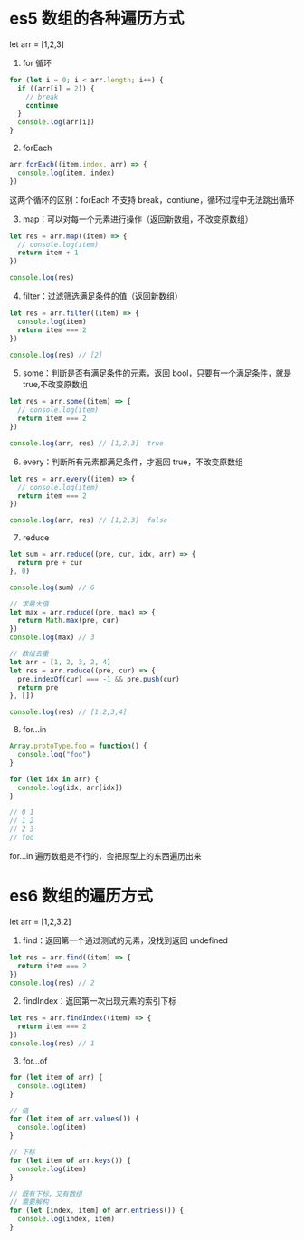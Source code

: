 # es5 数组的各种遍历方式

let arr = [1,2,3]

1. for 循环

```js
for (let i = 0; i < arr.length; i++) {
  if ((arr[i] = 2)) {
    // break
    continue
  }
  console.log(arr[i])
}
```

2. forEach

```js
arr.forEach((item.index, arr) => {
  console.log(item, index)
})
```

这两个循环的区别：forEach 不支持 break，contiune，循环过程中无法跳出循环

3. map：可以对每一个元素进行操作（返回新数组，不改变原数组）

```js
let res = arr.map((item) => {
  // console.log(item)
  return item + 1
})

console.log(res)
```

4. filter：过滤筛选满足条件的值（返回新数组）

```js
let res = arr.filter((item) => {
  console.log(item)
  return item === 2
})

console.log(res) // [2]
```

5. some：判断是否有满足条件的元素，返回 bool，只要有一个满足条件，就是 true,不改变原数组

```js
let res = arr.some((item) => {
  // console.log(item)
  return item === 2
})

console.log(arr, res) // [1,2,3]  true
```

6. every：判断所有元素都满足条件，才返回 true，不改变原数组

```js
let res = arr.every((item) => {
  // console.log(item)
  return item === 2
})

console.log(arr, res) // [1,2,3]  false
```

7. reduce

```js
let sum = arr.reduce((pre, cur, idx, arr) => {
  return pre + cur
}, 0)

console.log(sum) // 6

// 求最大值
let max = arr.reduce((pre, max) => {
  return Math.max(pre, cur)
})
console.log(max) // 3

// 数组去重
let arr = [1, 2, 3, 2, 4]
let res = arr.reduce((pre, cur) => {
  pre.indexOf(cur) === -1 && pre.push(cur)
  return pre
}, [])

console.log(res) // [1,2,3,4]
```

8. for...in

```js
Array.protoType.foo = function() {
  console.log("foo")
}

for (let idx in arr) {
  console.log(idx, arr[idx])
}

// 0 1
// 1 2
// 2 3
// foo
```

for...in 遍历数组是不行的，会把原型上的东西遍历出来

# es6 数组的遍历方式

let arr = [1,2,3,2]

1. find：返回第一个通过测试的元素，没找到返回 undefined

```js
let res = arr.find((item) => {
  return item === 2
})
console.log(res) // 2
```

2. findIndex：返回第一次出现元素的索引下标

```js
let res = arr.findIndex((item) => {
  return item === 2
})
console.log(res) // 1
```

3. for...of

```js
for (let item of arr) {
  console.log(item)
}

// 值
for (let item of arr.values()) {
  console.log(item)
}

// 下标
for (let item of arr.keys()) {
  console.log(item)
}

// 既有下标，又有数组
// 需要解构
for (let [index, item] of arr.entriess()) {
  console.log(index, item)
}
```
